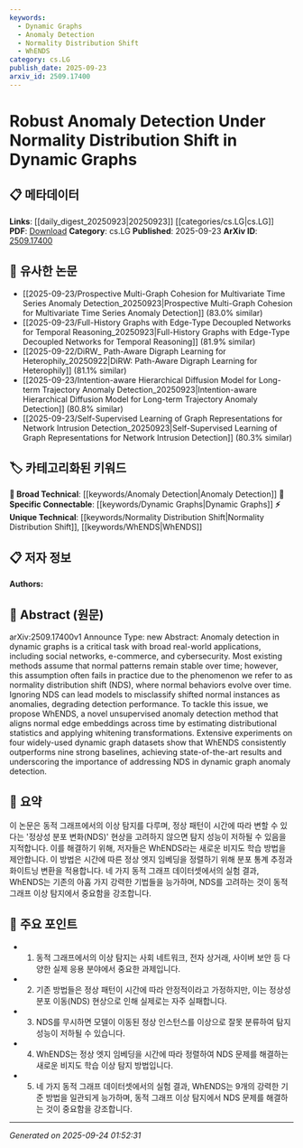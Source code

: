 ```yaml
---
keywords:
  - Dynamic Graphs
  - Anomaly Detection
  - Normality Distribution Shift
  - WhENDS
category: cs.LG
publish_date: 2025-09-23
arxiv_id: 2509.17400
---
```


<!-- KEYWORD_LINKING_METADATA:
{
  "processed_timestamp": "2025-09-24T01:52:31.224899",
  "vocabulary_version": "1.0",
  "selected_keywords": [
    "Dynamic Graphs",
    "Anomaly Detection",
    "Normality Distribution Shift",
    "WhENDS"
  ],
  "rejected_keywords": [],
  "similarity_scores": {
    "Dynamic Graphs": 0.82,
    "Anomaly Detection": 0.85,
    "Normality Distribution Shift": 0.78,
    "WhENDS": 0.77
  },
  "extraction_method": "AI_prompt_based",
  "budget_applied": true,
  "candidates_json": {
    "candidates": [
      {
        "surface": "dynamic graphs",
        "canonical": "Dynamic Graphs",
        "aliases": [
          "temporal graphs",
          "evolving graphs"
        ],
        "category": "specific_connectable",
        "rationale": "Dynamic graphs are crucial for understanding temporal changes in network structures, which is central to the paper's focus.",
        "novelty_score": 0.55,
        "connectivity_score": 0.87,
        "specificity_score": 0.78,
        "link_intent_score": 0.82
      },
      {
        "surface": "anomaly detection",
        "canonical": "Anomaly Detection",
        "aliases": [
          "outlier detection",
          "abnormality detection"
        ],
        "category": "broad_technical",
        "rationale": "Anomaly detection is a foundational concept in the paper, linking it to a wide range of applications and methodologies.",
        "novelty_score": 0.45,
        "connectivity_score": 0.92,
        "specificity_score": 0.7,
        "link_intent_score": 0.85
      },
      {
        "surface": "normality distribution shift",
        "canonical": "Normality Distribution Shift",
        "aliases": [
          "NDS",
          "distributional shift"
        ],
        "category": "unique_technical",
        "rationale": "This concept is central to the paper's novelty, addressing a specific challenge in dynamic graph analysis.",
        "novelty_score": 0.75,
        "connectivity_score": 0.65,
        "specificity_score": 0.82,
        "link_intent_score": 0.78
      },
      {
        "surface": "WhENDS",
        "canonical": "WhENDS",
        "aliases": [],
        "category": "unique_technical",
        "rationale": "WhENDS is the proposed method in the paper, representing a novel approach to the problem discussed.",
        "novelty_score": 0.8,
        "connectivity_score": 0.6,
        "specificity_score": 0.85,
        "link_intent_score": 0.77
      }
    ],
    "ban_list_suggestions": [
      "method",
      "experiment",
      "performance"
    ]
  },
  "decisions": [
    {
      "candidate_surface": "dynamic graphs",
      "resolved_canonical": "Dynamic Graphs",
      "decision": "linked",
      "scores": {
        "novelty": 0.55,
        "connectivity": 0.87,
        "specificity": 0.78,
        "link_intent": 0.82
      }
    },
    {
      "candidate_surface": "anomaly detection",
      "resolved_canonical": "Anomaly Detection",
      "decision": "linked",
      "scores": {
        "novelty": 0.45,
        "connectivity": 0.92,
        "specificity": 0.7,
        "link_intent": 0.85
      }
    },
    {
      "candidate_surface": "normality distribution shift",
      "resolved_canonical": "Normality Distribution Shift",
      "decision": "linked",
      "scores": {
        "novelty": 0.75,
        "connectivity": 0.65,
        "specificity": 0.82,
        "link_intent": 0.78
      }
    },
    {
      "candidate_surface": "WhENDS",
      "resolved_canonical": "WhENDS",
      "decision": "linked",
      "scores": {
        "novelty": 0.8,
        "connectivity": 0.6,
        "specificity": 0.85,
        "link_intent": 0.77
      }
    }
  ]
}
-->

# Robust Anomaly Detection Under Normality Distribution Shift in Dynamic Graphs

## 📋 메타데이터

**Links**: [[daily_digest_20250923|20250923]] [[categories/cs.LG|cs.LG]]
**PDF**: [Download](https://arxiv.org/pdf/2509.17400.pdf)
**Category**: cs.LG
**Published**: 2025-09-23
**ArXiv ID**: [2509.17400](https://arxiv.org/abs/2509.17400)

## 🔗 유사한 논문
- [[2025-09-23/Prospective Multi-Graph Cohesion for Multivariate Time Series Anomaly Detection_20250923|Prospective Multi-Graph Cohesion for Multivariate Time Series Anomaly Detection]] (83.0% similar)
- [[2025-09-23/Full-History Graphs with Edge-Type Decoupled Networks for Temporal Reasoning_20250923|Full-History Graphs with Edge-Type Decoupled Networks for Temporal Reasoning]] (81.9% similar)
- [[2025-09-22/DiRW_ Path-Aware Digraph Learning for Heterophily_20250922|DiRW: Path-Aware Digraph Learning for Heterophily]] (81.1% similar)
- [[2025-09-23/Intention-aware Hierarchical Diffusion Model for Long-term Trajectory Anomaly Detection_20250923|Intention-aware Hierarchical Diffusion Model for Long-term Trajectory Anomaly Detection]] (80.8% similar)
- [[2025-09-23/Self-Supervised Learning of Graph Representations for Network Intrusion Detection_20250923|Self-Supervised Learning of Graph Representations for Network Intrusion Detection]] (80.3% similar)

## 🏷️ 카테고리화된 키워드
**🧠 Broad Technical**: [[keywords/Anomaly Detection|Anomaly Detection]]
**🔗 Specific Connectable**: [[keywords/Dynamic Graphs|Dynamic Graphs]]
**⚡ Unique Technical**: [[keywords/Normality Distribution Shift|Normality Distribution Shift]], [[keywords/WhENDS|WhENDS]]

## 📋 저자 정보

**Authors:** 

## 📄 Abstract (원문)

arXiv:2509.17400v1 Announce Type: new 
Abstract: Anomaly detection in dynamic graphs is a critical task with broad real-world applications, including social networks, e-commerce, and cybersecurity. Most existing methods assume that normal patterns remain stable over time; however, this assumption often fails in practice due to the phenomenon we refer to as normality distribution shift (NDS), where normal behaviors evolve over time. Ignoring NDS can lead models to misclassify shifted normal instances as anomalies, degrading detection performance. To tackle this issue, we propose WhENDS, a novel unsupervised anomaly detection method that aligns normal edge embeddings across time by estimating distributional statistics and applying whitening transformations. Extensive experiments on four widely-used dynamic graph datasets show that WhENDS consistently outperforms nine strong baselines, achieving state-of-the-art results and underscoring the importance of addressing NDS in dynamic graph anomaly detection.

## 📝 요약

이 논문은 동적 그래프에서의 이상 탐지를 다루며, 정상 패턴이 시간에 따라 변할 수 있다는 '정상성 분포 변화(NDS)' 현상을 고려하지 않으면 탐지 성능이 저하될 수 있음을 지적합니다. 이를 해결하기 위해, 저자들은 WhENDS라는 새로운 비지도 학습 방법을 제안합니다. 이 방법은 시간에 따른 정상 엣지 임베딩을 정렬하기 위해 분포 통계 추정과 화이트닝 변환을 적용합니다. 네 가지 동적 그래프 데이터셋에서의 실험 결과, WhENDS는 기존의 아홉 가지 강력한 기법들을 능가하며, NDS를 고려하는 것이 동적 그래프 이상 탐지에서 중요함을 강조합니다.

## 🎯 주요 포인트

- 1. 동적 그래프에서의 이상 탐지는 사회 네트워크, 전자 상거래, 사이버 보안 등 다양한 실제 응용 분야에서 중요한 과제입니다.
- 2. 기존 방법들은 정상 패턴이 시간에 따라 안정적이라고 가정하지만, 이는 정상성 분포 이동(NDS) 현상으로 인해 실제로는 자주 실패합니다.
- 3. NDS를 무시하면 모델이 이동된 정상 인스턴스를 이상으로 잘못 분류하여 탐지 성능이 저하될 수 있습니다.
- 4. WhENDS는 정상 엣지 임베딩을 시간에 따라 정렬하여 NDS 문제를 해결하는 새로운 비지도 학습 이상 탐지 방법입니다.
- 5. 네 가지 동적 그래프 데이터셋에서의 실험 결과, WhENDS는 9개의 강력한 기준 방법을 일관되게 능가하며, 동적 그래프 이상 탐지에서 NDS 문제를 해결하는 것이 중요함을 강조합니다.


---

*Generated on 2025-09-24 01:52:31*